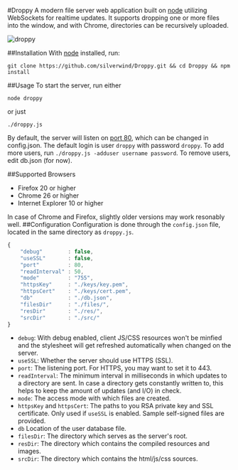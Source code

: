 #Droppy
A modern file server web application built on [node](http://nodejs.org/) utilizing WebSockets for realtime updates. It supports dropping one or more files into the window, and with Chrome, directories can be recursively uploaded.

![droppy](http://i.imgur.com/8wbGWGl.png)

##Installation
With [node](http://nodejs.org/) installed, run:
````
git clone https://github.com/silverwind/Droppy.git && cd Droppy && npm install
````
##Usage
To start the server, run either
````
node droppy
````
or just
````
./droppy.js
````
By default, the server will listen on [port 80](http://localhost/), which can be changed in config.json. The default login is user `droppy` with password `droppy`. To add more users, run `./droppy.js -adduser username password`. To remove users, edit db.json (for now).

##Supported Browsers
- Firefox 20 or higher
- Chrome 26 or higher
- Internet Explorer 10 or higher

In case of Chrome and Firefox, slightly older versions may work resonably well.
##Configuration
Configuration is done through the `config.json` file, located in the same directory as `droppy.js`.
````javascript
{
    "debug"        : false,
    "useSSL"       : false,
    "port"         : 80,
    "readInterval" : 50,
    "mode"         : "755",
    "httpsKey"     : "./keys/key.pem",
    "httpsCert"    : "./keys/cert.pem",
    "db"           : "./db.json",
    "filesDir"     : "./files/",
    "resDir"       : "./res/",
    "srcDir"       : "./src/"
}
````

- `debug`: With debug enabled, client JS/CSS resources won't be minfied and the stylesheet will get refreshed automatically when changed on the server.
- `useSSL`: Whether the server should use HTTPS (SSL).
- `port`: The listening port. For HTTPS, you may want to set it to 443.
- `readInterval`: The minimum interval in milliseconds in which updates to a directory are sent. In case a directory gets constantly written to, this helps to keep the amount of updates (and I/O) in check.
- `mode`: The access mode with which files are created.
- `httpsKey` and `httpsCert`: The paths to you RSA private key and SSL certificate. Only used if `useSSL` is enabled. Sample self-signed files are provided.
- `db` Location of the user database file.
- `filesDir`: The directory which serves as the server's root.
- `resDir`: The directory which contains the compiled resources and images.
- `srcDir`: The directory which contains the html/js/css sources.
